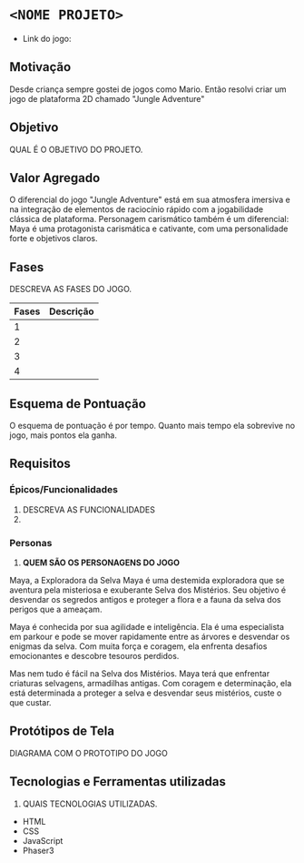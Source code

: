 # `<NOME PROJETO>`

* Link do jogo:

## Motivação

Desde criança sempre gostei de jogos como Mario. Então resolvi criar um jogo de plataforma 2D chamado "Jungle Adventure"

## Objetivo

QUAL É O OBJETIVO DO PROJETO.

## Valor Agregado

O diferencial do jogo "Jungle Adventure" está em sua atmosfera imersiva e na integração de elementos de raciocínio rápido com a jogabilidade clássica de plataforma. 
Personagem carismático também é um diferencial: Maya é uma protagonista carismática e cativante, com uma personalidade forte e objetivos claros.

## Fases

DESCREVA AS FASES DO JOGO.

| Fases | Descrição |
| ----- | ----------- |
| 1     |             |
| 2     |             |
| 3     |             |
| 4     |             |

## Esquema de Pontuação

O esquema de pontuação é por tempo. Quanto mais tempo ela sobrevive no jogo, mais pontos ela ganha.


## Requisitos

### Épicos/Funcionalidades

1. DESCREVA AS FUNCIONALIDADES
2. 

### Personas
1. **QUEM SÃO OS PERSONAGENS DO JOGO**

Maya, a Exploradora da Selva
Maya é uma destemida exploradora que se aventura pela misteriosa e exuberante Selva dos Mistérios. Seu objetivo é desvendar os segredos antigos e proteger a flora e a fauna da selva dos perigos que a ameaçam.

Maya é conhecida por sua agilidade e inteligência. Ela é uma especialista em parkour e pode se mover rapidamente entre as árvores e desvendar os enigmas da selva. Com muita força e coragem, ela enfrenta desafios emocionantes e descobre tesouros perdidos.

Mas nem tudo é fácil na Selva dos Mistérios. Maya terá que enfrentar criaturas selvagens, armadilhas antigas. Com coragem e determinação, ela está determinada a proteger a selva e desvendar seus mistérios, custe o que custar.
## Protótipos de Tela

DIAGRAMA COM O PROTOTIPO DO JOGO

## Tecnologias e Ferramentas utilizadas

1. QUAIS TECNOLOGIAS UTILIZADAS.
- HTML
- CSS 
- JavaScript
- Phaser3
